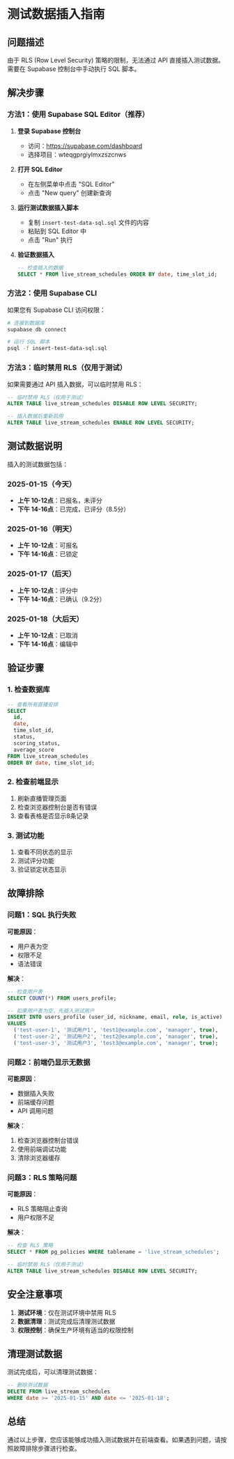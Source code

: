 # 测试数据插入指南

## 问题描述

由于 RLS (Row Level Security) 策略的限制，无法通过 API 直接插入测试数据。需要在 Supabase 控制台中手动执行 SQL 脚本。

## 解决步骤

### 方法1：使用 Supabase SQL Editor（推荐）

1. **登录 Supabase 控制台**
   - 访问：https://supabase.com/dashboard
   - 选择项目：wteqgprgiylmxzszcnws

2. **打开 SQL Editor**
   - 在左侧菜单中点击 "SQL Editor"
   - 点击 "New query" 创建新查询

3. **运行测试数据插入脚本**
   - 复制 `insert-test-data-sql.sql` 文件的内容
   - 粘贴到 SQL Editor 中
   - 点击 "Run" 执行

4. **验证数据插入**
   ```sql
   -- 检查插入的数据
   SELECT * FROM live_stream_schedules ORDER BY date, time_slot_id;
   ```

### 方法2：使用 Supabase CLI

如果您有 Supabase CLI 访问权限：

```bash
# 连接到数据库
supabase db connect

# 运行 SQL 脚本
psql -f insert-test-data-sql.sql
```

### 方法3：临时禁用 RLS（仅用于测试）

如果需要通过 API 插入数据，可以临时禁用 RLS：

```sql
-- 临时禁用 RLS（仅用于测试）
ALTER TABLE live_stream_schedules DISABLE ROW LEVEL SECURITY;

-- 插入数据后重新启用
ALTER TABLE live_stream_schedules ENABLE ROW LEVEL SECURITY;
```

## 测试数据说明

插入的测试数据包括：

### 2025-01-15（今天）
- **上午 10-12点**：已报名，未评分
- **下午 14-16点**：已完成，已评分（8.5分）

### 2025-01-16（明天）
- **上午 10-12点**：可报名
- **下午 14-16点**：已锁定

### 2025-01-17（后天）
- **上午 10-12点**：评分中
- **下午 14-16点**：已确认（9.2分）

### 2025-01-18（大后天）
- **上午 10-12点**：已取消
- **下午 14-16点**：编辑中

## 验证步骤

### 1. 检查数据库
```sql
-- 查看所有直播安排
SELECT 
  id,
  date,
  time_slot_id,
  status,
  scoring_status,
  average_score
FROM live_stream_schedules 
ORDER BY date, time_slot_id;
```

### 2. 检查前端显示
1. 刷新直播管理页面
2. 检查浏览器控制台是否有错误
3. 查看表格是否显示8条记录

### 3. 测试功能
1. 查看不同状态的显示
2. 测试评分功能
3. 验证锁定状态显示

## 故障排除

### 问题1：SQL 执行失败
**可能原因**：
- 用户表为空
- 权限不足
- 语法错误

**解决**：
```sql
-- 检查用户表
SELECT COUNT(*) FROM users_profile;

-- 如果用户表为空，先插入测试用户
INSERT INTO users_profile (user_id, nickname, email, role, is_active)
VALUES 
  ('test-user-1', '测试用户1', 'test1@example.com', 'manager', true),
  ('test-user-2', '测试用户2', 'test2@example.com', 'manager', true),
  ('test-user-3', '测试用户3', 'test3@example.com', 'manager', true);
```

### 问题2：前端仍显示无数据
**可能原因**：
- 数据插入失败
- 前端缓存问题
- API 调用问题

**解决**：
1. 检查浏览器控制台错误
2. 使用前端调试功能
3. 清除浏览器缓存

### 问题3：RLS 策略问题
**可能原因**：
- RLS 策略阻止查询
- 用户权限不足

**解决**：
```sql
-- 检查 RLS 策略
SELECT * FROM pg_policies WHERE tablename = 'live_stream_schedules';

-- 临时禁用 RLS（仅用于测试）
ALTER TABLE live_stream_schedules DISABLE ROW LEVEL SECURITY;
```

## 安全注意事项

1. **测试环境**：仅在测试环境中禁用 RLS
2. **数据清理**：测试完成后清理测试数据
3. **权限控制**：确保生产环境有适当的权限控制

## 清理测试数据

测试完成后，可以清理测试数据：

```sql
-- 删除测试数据
DELETE FROM live_stream_schedules 
WHERE date >= '2025-01-15' AND date <= '2025-01-18';
```

## 总结

通过以上步骤，您应该能够成功插入测试数据并在前端查看。如果遇到问题，请按照故障排除步骤进行检查。 